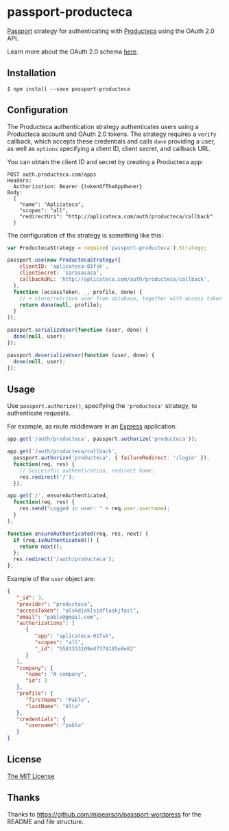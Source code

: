 # passport-producteca

[Passport](https://github.com/jaredhanson/passport) strategy for authenticating with [Producteca](http://www.producteca.com) using the OAuth 2.0 API.

Learn more about the OAuth 2.0 schema [here](http://oauth.net/2/).

## Installation

    $ npm install --save passport-producteca

## Configuration

The Producteca authentication strategy authenticates users using a Producteca
account and OAuth 2.0 tokens.  The strategy requires a `verify` callback, which
accepts these credentials and calls `done` providing a user, as well as
`options` specifying a client ID, client secret, and callback URL.

You can obtain the client ID and secret by creating a Producteca app:
```
POST auth.producteca.com/apps
Headers:
  Authorization: Bearer {tokenOfTheAppOwner}
Body:
  {
    "name": "Aplicateca",
    "scopes": "all",
    "redirectUri": "http://aplicateca.com/auth/producteca/callback"
  }
```

The configuration of the strategy is something like this:
```javascript
var ProductecaStrategy = require('passport-producteca').Strategy;

passport.use(new ProductecaStrategy({
    clientID: 'aplicateca-01fsk',
    clientSecret: 'sarasasasa',
    callbackURL: 'http://aplicateca.com/auth/producteca/callback',
  },
  function (accessToken, _, profile, done) {
    // + store/retrieve user from database, together with access token
    return done(null, profile); 
  }
));

passport.serializeUser(function (user, done) {
  done(null, user);
});

passport.deserializeUser(function (user, done) {
  done(null, user);
});
```

## Usage

Use `passport.authorize()`, specifying the `'producteca'` strategy, to
authenticate requests.

For example, as route middleware in an [Express](http://expressjs.com/)
application:

```javascript
app.get('/auth/producteca', passport.authorize('producteca'));

app.get('/auth/producteca/callback', 
  passport.authorize('producteca', { failureRedirect: '/login' }),
  function(req, res) {
    // Successful authentication, redirect home.
    res.redirect('/');
  });

app.get('/', ensureAuthenticated, 
  function(req, res) {
    res.send("Logged in user: " + req.user.username);
  }
);

function ensureAuthenticated(req, res, next) {
  if (req.isAuthenticated()) { 
    return next(); 
  };
  res.redirect('/auth/producteca');
};
```

Example of the `user` object are:
```json
{  
   "_id": 3,
   "provider": "producteca",
   "accessToken": "alskdjaklsjdflaskjfasl",
   "email": "pablo@gmail.com",
   "authorizations": [  
      {  
         "app": "aplicateca-01fsk",
         "scopes": "all",
         "_id": "5583353109ed7374185e8e82"
      }
   ],
   "company": {  
      "name": "A company",
      "id": 3
   },
   "profile": {  
      "firstName": "Pablo",
      "lastName": "Alta"
   },
   "credentials": {  
      "username": "pablo"
   }
}
```

## License

[The MIT License](http://opensource.org/licenses/MIT)

## Thanks

Thanks to https://github.com/mjpearson/passport-wordpress for the README and file structure.

